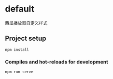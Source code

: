 # default

西瓜播放器自定义样式  
## Project setup
```
npm install
```

### Compiles and hot-reloads for development
```
npm run serve
```


